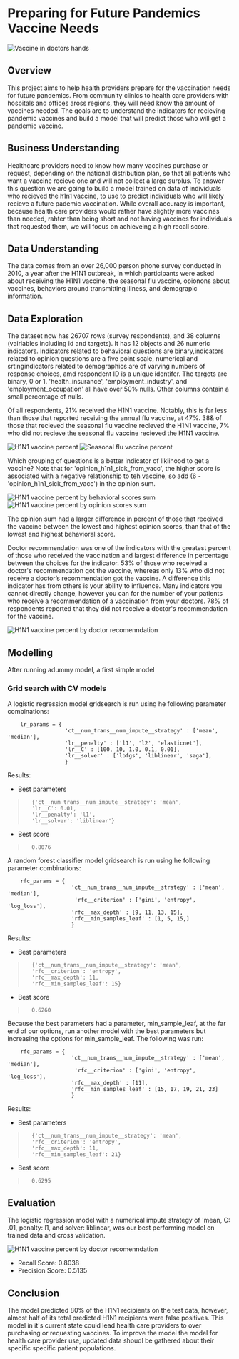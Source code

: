 # Preparing for Future Pandemics Vaccine Needs

![Vaccine in doctors hands](images/vaccine_header_readme.jpg)

## Overview

This project aims to help health providers prepare for the vaccination needs for future pandemics. From community clinics to health care providers with hospitals and offices aross regions, they will need know the amount of vaccines needed. The goals are to understand the indicators for recieving pandemic vaccines and build a model that will predict those who will get a pandemic vaccine.

## Business Understanding

Healthcare providers need to know how many vaccines  purchase or request, depending on the national distribution plan, so that all patients who want a vaccine recieve one and will not collect a large surplus. To answer this question we are going to build a model trained on data of individuals who recieved the h1n1 vaccine, to use to predict individuals who will likely recieve a future pademic vaccination. While overall accuracy is important, because health care providers would rather have slightly more vaccines than needed, rahter than being short and not having vaccines for individuals that requested them, we will focus on achieveing a high recall score.


## Data Understanding
The data comes from an over 26,000 person phone survey conducted in 2010, a year after the H1N1 outbreak, in which participants were asked about receiving the H1N1 vaccine, the seasonal flu vaccine, opionons about vaccines, behaviors around transmitting illness, and demograpic information. 

## Data Exploration

The dataset now has 26707 rows (survey respondents), and 38 columns (vairiables including id and targets). It has 12 objects and 26 numeric indicators. Indicators related to behavioral questions are binary,indicators related to opinion questions are a five point scale, numerical and srtingindicators related to demographics are of varying numbers of response choices, amd respondent ID is a unique identifer. The targets are binary, 0 or 1. 'health_insurance', 'employment_industry', and 'employment_occupation' all have over 50% nulls. Other columns contain a small percentage of nulls.

Of all respondents, 21% received the H1N1 vaccine. Notably, this is far less than those that reported receiving the annual flu vaccine, at 47%. 38& of those that recieved the seasonal flu vaccine recieved the H1N1 vaccine, 7% who did not recieve the seasonal flu vaccine recieved the H1N1 vaccine. 

![H1N1 vaccine percent](images/vaccine_percents.png)
![Seasonal flu vaccine percent](images/seasonal_vax_percents.png)

Which grouping of questions is a better indicator of liklihood to get a vaccine? Note that for 'opinion_h1n1_sick_from_vacc', the higher score is associated with a negative relationship to teh vaccine, so add (6 - 'opinion_h1n1_sick_from_vacc') in the opinion sum. 

![H1N1 vaccine percent by behavioral scores sum ](images/beh_totals.png)
![H1N1 vaccine percent by opinion scores sum ](images/op_totals.png)

The opinion sum had a larger difference in percent of those that received the vaccine between the lowest and highest opinion scores, than that of the lowest and highest behavioral score.

Doctor recommendation was one of the indicators with the greatest percent of those who received the vaccination and largest difference in percentage between the choices for the indicator. 53% of those who received a doctor's recommendation got the vaccine, whereas only 13% who did not receive a doctor’s recommendation got the vaccine. A difference this indicator has from others is your ability to influence. Many indicators you cannot directly change, however you can for the number of your patients who receive a recommendation of a vaccination from your doctors. 78% of respondents reported that they did not receive a doctor's recommendation for the vaccine.

![H1N1 vaccine percent by doctor recomenndation](images/doc_recs_vax_perc.png)


## Modelling
After running adummy model, a first simple model

### Grid search with CV models

A logistic regression model gridsearch is run using he following parameter combinations:
        
        lr_params = {
                      'ct__num_trans__num_impute__strategy' : ['mean', 'median'],
                      'lr__penalty' : ['l1', 'l2', 'elasticnet'],
                      'lr__C' : [100, 10, 1.0, 0.1, 0.01],
                      'lr__solver' : ['lbfgs', 'liblinear', 'saga'],
                      }
                      
 Results:
 * Best parameters
 
>       {'ct__num_trans__num_impute__strategy': 'mean',
>       'lr__C': 0.01,
>       'lr__penalty': 'l1',
>       'lr__solver': 'liblinear'}

* Best score
>       0.8076

A random forest classifier model gridsearch is run using he following parameter combinations:
        
        rfc_params = {
                        'ct__num_trans__num_impute__strategy' : ['mean', 'median'],
                         'rfc__criterion' : ['gini', 'entropy', 'log_loss'],
                        'rfc__max_depth' : [9, 11, 13, 15],
                        'rfc__min_samples_leaf' : [1, 5, 15,]
                        }
                      
 Results:
 * Best parameters
 
>       {'ct__num_trans__num_impute__strategy': 'mean',
>       'rfc__criterion': 'entropy',
>       'rfc__max_depth': 11,
>       'rfc__min_samples_leaf': 15}

* Best score
>       0.6260

Because the best parameters had a parameter, min_sample_leaf, at the far end of our options, run another model with the best  parameters but increasing the options for min_sample_leaf. The following was run:

        
        rfc_params = {
                        'ct__num_trans__num_impute__strategy' : ['mean', 'median'],
                         'rfc__criterion' : ['gini', 'entropy', 'log_loss'],
                        'rfc__max_depth' : [11],
                        'rfc__min_samples_leaf' : [15, 17, 19, 21, 23]
                        }
                      
 Results:
 * Best parameters
 
>       {'ct__num_trans__num_impute__strategy': 'mean',
>       'rfc__criterion': 'entropy',
>       'rfc__max_depth': 11,
>       'rfc__min_samples_leaf': 21}

* Best score
>       0.6295


## Evaluation
The logistic regression model with a numerical impute strategy of 'mean, C: .01, penalty: l1, and solver: liblinear, was our best performing model on trained data and cross validation.

![H1N1 vaccine percent by doctor recomenndation](images/cm_log_reg.png)

* Recall Score: 0.8038
* Precision Score: 0.5135

## Conclusion

The model predicted 80% of the H1N1 recipients on the test data, however, almost half of its total predicted H1N1 recipients were false positives. This model in it's current state could lead health care providers to over purchasing or requesting vaccines. To improve the model the model for health care provider use, updated data shoudl be gathered about their specific specific patient populations.

